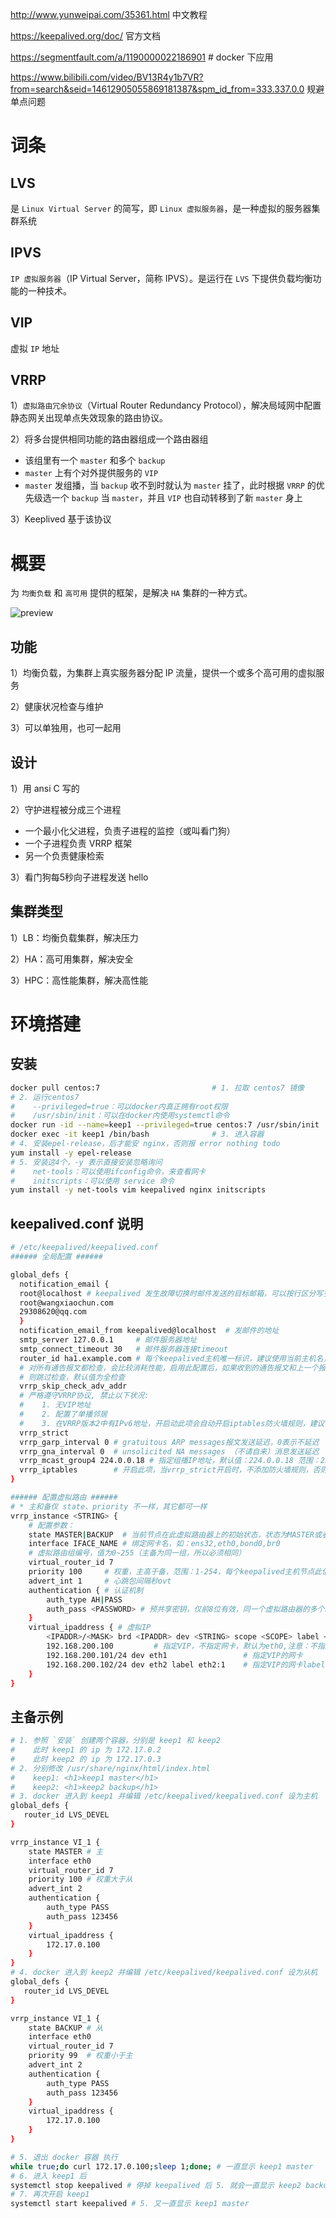 http://www.yunweipai.com/35361.html 中文教程

https://keepalived.org/doc/ 官方文档

https://segmentfault.com/a/1190000022186901 # docker 下应用

https://www.bilibili.com/video/BV13R4y1b7VR?from=search&seid=14612905055869181387&spm_id_from=333.337.0.0 规避单点问题

# 词条

## LVS

是 `Linux Virtual Server` 的简写，即 `Linux 虚拟服务器`，是一种虚拟的服务器集群系统

## IPVS

`IP 虚拟服务器`（IP Virtual Server，简称 IPVS）。是运行在 `LVS` 下提供负载均衡功能的一种技术。

## VIP

虚拟 `IP` 地址

## VRRP

1）`虚拟路由冗余协议`（Virtual Router Redundancy Protocol），解决局域网中配置静态网关出现单点失效现象的路由协议。

2）将多台提供相同功能的路由器组成一个路由器组

- 该组里有一个 `master` 和多个 `backup`
- `master` 上有个对外提供服务的 `VIP`
- `master` 发组播，当 `backup` 收不到时就认为 `master` 挂了，此时根据 `VRRP` 的优先级选一个 `backup` 当 `master`，并且 `VIP` 也自动转移到了新 `master` 身上

3）Keeplived 基于该协议



# 概要

为 `均衡负载` 和 `高可用` 提供的框架，是解决 `HA` 集群的一种方式。

![preview](keepalived.assets/view.png)

## 功能

1）均衡负载，为集群上真实服务器分配 IP 流量，提供一个或多个高可用的虚拟服务

2）健康状况检查与维护

3）可以单独用，也可一起用

## 设计

1）用 ansi C 写的

2）守护进程被分成三个进程

- 一个最小化父进程，负责子进程的监控（或叫看门狗）
- 一个子进程负责 VRRP 框架
- 另一个负责健康检索

3）看门狗每5秒向子进程发送 hello

## 集群类型

1）LB：均衡负载集群，解决压力

2）HA：高可用集群，解决安全

3）HPC：高性能集群，解决高性能

# 环境搭建

## 安装

```bash
docker pull centos:7                         # 1. 拉取 centos7 镜像
# 2. 运行centos7
#    --privileged=true：可以docker内真正拥有root权限
#    /usr/sbin/init：可以在docker内使用systemctl命令
docker run -id --name=keep1 --privileged=true centos:7 /usr/sbin/init
docker exec -it keep1 /bin/bash              # 3. 进入容器
# 4. 安装epel-release，后才能安 nginx，否则报 error nothing todo
yum install -y epel-release
# 5. 安装这4个，-y 表示直接安装忽略询问
#    net-tools：可以使用ifconfig命令，来查看网卡
#    initscripts：可以使用 service 命令
yum install -y net-tools vim keepalived nginx initscripts
```

## keepalived.conf 说明

```bash
# /etc/keepalived/keepalived.conf
###### 全局配置 ######

global_defs {
  notification_email {
  root@localhost # keepalived 发生故障切换时邮件发送的目标邮箱，可以按行区分写多个
  root@wangxiaochun.com 
  29308620@qq.com 
  }
  notification_email_from keepalived@localhost  # 发邮件的地址
  smtp_server 127.0.0.1     # 邮件服务器地址
  smtp_connect_timeout 30   # 邮件服务器连接timeout
  router_id ha1.example.com # 每个keepalived主机唯一标识，建议使用当前主机名，但多节点重名不影响
  # 对所有通告报文都检查，会比较消耗性能，启用此配置后，如果收到的通告报文和上一个报文是同一个路由器，
  # 则跳过检查，默认值为全检查
  vrrp_skip_check_adv_addr
  # 严格遵守VRRP协议, 禁止以下状况:
  #    1. 无VIP地址
  #    2. 配置了单播邻居
  #    3. 在VRRP版本2中有IPv6地址，开启动此项会自动开启iptables防火墙规则，建议关闭此项配置,
  vrrp_strict
  vrrp_garp_interval 0 # gratuitous ARP messages报文发送延迟，0表示不延迟
  vrrp_gna_interval 0  # unsolicited NA messages （不请自来）消息发送延迟
  vrrp_mcast_group4 224.0.0.18 # 指定组播IP地址，默认值：224.0.0.18 范围：224.0.0.0到239.255.255.255
  vrrp_iptables        # 开启此项，当vrrp_strict开启时，不添加防火墙规则，否则VIP无法访问
}

###### 配置虚拟路由 ######
# * 主和备仅 state、priority 不一样，其它都可一样
vrrp_instance <STRING> {
    # 配置参数：
    state MASTER|BACKUP  # 当前节点在此虚拟路由器上的初始状态，状态为MASTER或者BACKUP
    interface IFACE_NAME # 绑定网卡名，如：ens32,eth0,bond0,br0
    # 虚拟路由组编号，值为0~255（主备为同一组，所以必须相同）
    virtual_router_id 7
    priority 100     # 权重，主高于备，范围：1-254，每个keepalived主机节点此值不同
    advert_int 1     # 心跳包间隔秒ovt
    authentication { # 认证机制
        auth_type AH|PASS
        auth_pass <PASSWORD> # 预共享密钥，仅前8位有效，同一个虚拟路由器的多个keepalived节点必须一样
    }
    virtual_ipaddress { # 虚拟IP
        <IPADDR>/<MASK> brd <IPADDR> dev <STRING> scope <SCOPE> label <LABEL>
        192.168.200.100         # 指定VIP，不指定网卡，默认为eth0,注意：不指定/prefix,默认为/32
        192.168.200.101/24 dev eth1                 # 指定VIP的网卡
        192.168.200.102/24 dev eth2 label eth2:1    # 指定VIP的网卡label 
    }
}
```

## 主备示例

```bash
# 1. 参照 `安装` 创建两个容器，分别是 keep1 和 keep2
#    此时 keep1 的 ip 为 172.17.0.2
#    此时 keep2 的 ip 为 172.17.0.3
# 2. 分别修改 /usr/share/nginx/html/index.html
#    keep1: <h1>keep1 master</h1>
#    keep2: <h1>keep2 backup</h1>
# 3. docker 进入到 keep1 并编辑 /etc/keepalived/keepalived.conf 设为主机
global_defs {
   router_id LVS_DEVEL
}

vrrp_instance VI_1 {
    state MASTER # 主
    interface eth0
    virtual_router_id 7
    priority 100 # 权重大于从
    advert_int 2
    authentication {
        auth_type PASS
        auth_pass 123456
    }
    virtual_ipaddress {
        172.17.0.100
    }
}
# 4. docker 进入到 keep2 并编辑 /etc/keepalived/keepalived.conf 设为从机
global_defs {
   router_id LVS_DEVEL
}

vrrp_instance VI_1 {
    state BACKUP # 从
    interface eth0
    virtual_router_id 7
    priority 99  # 权重小于主
    advert_int 2
    authentication {
        auth_type PASS
        auth_pass 123456
    }
    virtual_ipaddress {
        172.17.0.100
    }
}
```

```bash
# 5. 退出 docker 容器 执行
while true;do curl 172.17.0.100;sleep 1;done; # 一直显示 keep1 master
# 6. 进入 keep1 后
systemctl stop keepalived # 停掉 keepalived 后 5. 就会一直显示 keep2 backup
# 7. 再次开启 keep1
systemctl start keepalived # 5. 又一直显示 keep1 master
```


